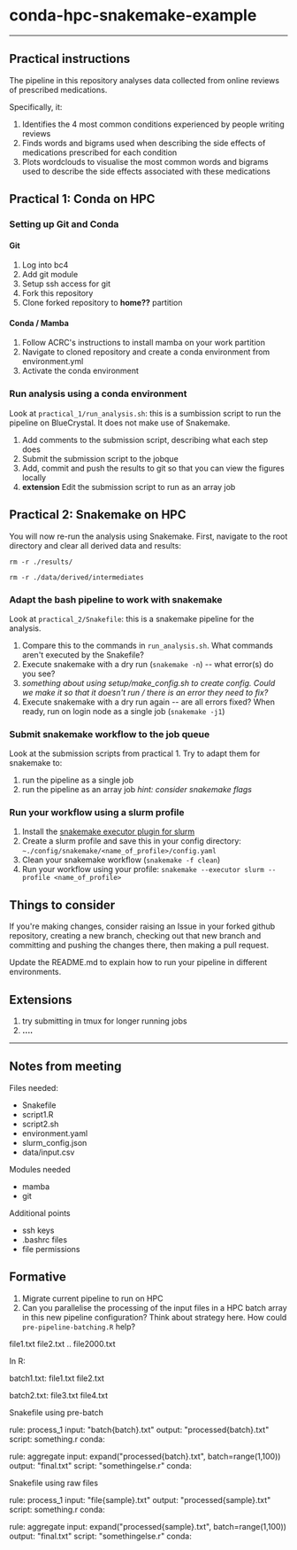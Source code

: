 # conda-hpc-snakemake-example

-------------------------------

## Practical instructions

The pipeline in this repository analyses data collected from online reviews of prescribed medications.

Specifically, it:
1. Identifies the 4 most common conditions experienced by people writing reviews
2. Finds words and bigrams used when describing the side effects of medications prescribed for each condition
3. Plots wordclouds to visualise the most common words and bigrams used to describe the side effects associated with these medications

## Practical 1: Conda on HPC

### Setting up Git and Conda

#### Git
1. Log into bc4
2. Add git module
3. Setup ssh access for git
4. Fork this repository
5. Clone forked repository to **home??** partition
   
#### Conda / Mamba
1. Follow ACRC's instructions to install mamba on your work partition
2. Navigate to cloned repository and create a conda environment from environment.yml
3. Activate the conda environment

### Run analysis using a conda environment

Look at `practical_1/run_analysis.sh`: this is a sumbission script to run the pipeline on BlueCrystal. It does not make use of Snakemake.

1. Add comments to the submission script, describing what each step does
2. Submit the submission script to the jobque
3. Add, commit and push the results to git so that you can view the figures locally
4. **extension** Edit the submission script to run as an array job

## Practical 2: Snakemake on HPC

You will now re-run the analysis using Snakemake. First, navigate to the root directory and clear all derived data and results:

`rm -r ./results/`

`rm -r ./data/derived/intermediates`

### Adapt the bash pipeline to work with snakemake

Look at `practical_2/Snakefile`: this is a snakemake pipeline for the analysis.
1. Compare this to the commands in `run_analysis.sh`. What commands aren't executed by the Snakefile?
2. Execute snakemake with a dry run (`snakemake -n`) -- what error(s) do you see?
3. *something about using setup/make_config.sh to create config. Could we make it so that it doesn't run / there is an error they need to fix?*
4. Execute snakemake with a dry run again -- are all errors fixed? When ready, run on login node as a single job (`snakemake -j1`)

### Submit snakemake workflow to the job queue

Look at the submission scripts from practical 1. Try to adapt them for snakemake to:
1. run the pipeline as a single job
2. run the pipeline as an array job *hint: consider snakemake flags* 

### Run your workflow using a slurm profile

1. Install the [snakemake executor plugin for slurm](https://snakemake.github.io/snakemake-plugin-catalog/plugins/executor/slurm.html)
2. Create a slurm profile and save this in your config directory: `~./config/snakemake/<name_of_profile>/config.yaml`
3. Clean your snakemake workflow (`snakemake -f clean`)
4. Run your workflow using your profile: `snakemake --executor slurm --profile <name_of_profile>` 

## Things to consider

If you're making changes, consider raising an Issue in your forked github repository, creating a new branch, checking out that new branch and committing and pushing the changes there, then making a pull request.

Update the README.md to explain how to run your pipeline in different environments.

## Extensions

1. try submitting in tmux for longer running jobs
2. **....**
---------------------------------------- 

## Notes from meeting

Files needed:

- Snakefile
- script1.R
- script2.sh
- environment.yaml
- slurm_config.json
- data/input.csv

Modules needed

- mamba
- git

Additional points

- ssh keys
- .bashrc files
- file permissions

## Formative

1. Migrate current pipeline to run on HPC
2. Can you parallelise the processing of the input files in a HPC batch array in this new pipeline configuration? Think about strategy here. How could `pre-pipeline-batching.R` help?


file1.txt
file2.txt
..
file2000.txt


In R:

batch1.txt:
  file1.txt
  file2.txt

batch2.txt:
  file3.txt
  file4.txt



Snakefile using pre-batch

rule: process_1
  input: "batch{batch}.txt"
  output:
    "processed{batch}.txt"
  script:
    something.r
  conda:
    

rule: aggregate
  input: expand("processed{batch}.txt", batch=range(1,100))
  output:
    "final.txt"
  script:
    "somethingelse.r"
  conda:
  
  


Snakefile using raw files

rule: process_1
  input: "file{sample}.txt"
  output:
    "processed{sample}.txt"
  script:
    something.r
  conda:
    

rule: aggregate
  input: expand("processed{sample}.txt", batch=range(1,100))
  output:
    "final.txt"
  script:
    "somethingelse.r"
  conda:
  
  




















